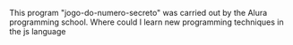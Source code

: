This program "jogo-do-numero-secreto" was carried out by the Alura programming school.
Where could I learn new programming techniques in the js language
